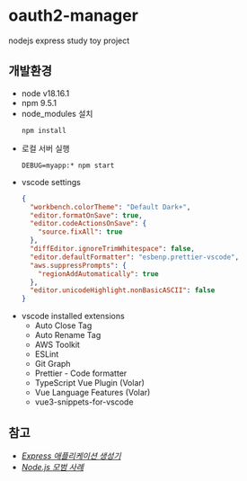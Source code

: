 # oauth2-manager

nodejs express study toy project

## 개발환경

- node v18.16.1
- npm 9.5.1
- node_modules 설치
  ```shell
  npm install
  ```
- 로컬 서버 실행
  ```shell
  DEBUG=myapp:* npm start
  ```
- vscode settings
  ```json
  {
    "workbench.colorTheme": "Default Dark+",
    "editor.formatOnSave": true,
    "editor.codeActionsOnSave": {
      "source.fixAll": true
    },
    "diffEditor.ignoreTrimWhitespace": false,
    "editor.defaultFormatter": "esbenp.prettier-vscode",
    "aws.suppressPrompts": {
      "regionAddAutomatically": true
    },
    "editor.unicodeHighlight.nonBasicASCII": false
  }
  ```
- vscode installed extensions
  - Auto Close Tag
  - Auto Rename Tag
  - AWS Toolkit
  - ESLint
  - Git Graph
  - Prettier - Code formatter
  - TypeScript Vue Plugin (Volar)
  - Vue Language Features (Volar)
  - vue3-snippets-for-vscode

## 참고

- [_Express 애플리케이션 생성기_](https://expressjs.com/ko/starter/generator.html)
- [_Node.js 모범 사례_](https://github.com/goldbergyoni/nodebestpractices/blob/master/README.korean.md)
